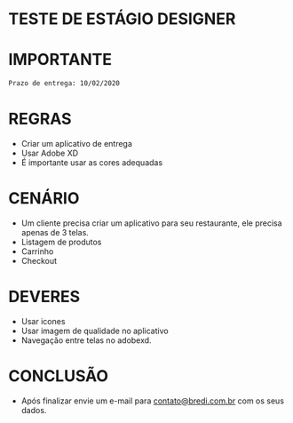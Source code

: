 # TESTE DE ESTÁGIO DESIGNER


# IMPORTANTE
```sh 
Prazo de entrega: 10/02/2020
```

# REGRAS
 - Criar um aplicativo de entrega
 - Usar Adobe XD
 - É importante usar as cores adequadas

# CENÁRIO
 - Um cliente precisa criar um aplicativo para seu restaurante, ele precisa apenas de 3 telas.
- Listagem de produtos
- Carrinho
- Checkout

# DEVERES
 - Usar icones
 - Usar imagem de qualidade no aplicativo
 - Navegação entre telas no adobexd.

# CONCLUSÃO
- Após finalizar envie um e-mail para contato@bredi.com.br com os seus dados.
